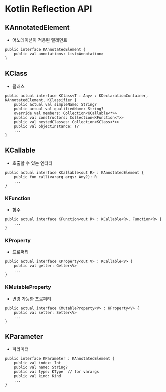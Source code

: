 # Kotlin Reflection API

## KAnnotatedElement
* 어노테이션이 적용된 엘레먼트
```
public interface KAnnotatedElement {
    public val annotations: List<Annotation>
}
```

## KClass
* 클래스
```
public actual interface KClass<T : Any> : KDeclarationContainer, KAnnotatedElement, KClassifier {
    public actual val simpleName: String?
    public actual val qualifiedName: String?
    override val members: Collection<KCallable<*>>
    public val constructors: Collection<KFunction<T>>
    public val nestedClasses: Collection<KClass<*>>
    public val objectInstance: T?
    ...
}
```

## KCallable
* 호출할 수 있는 엔티티
```
public actual interface KCallable<out R> : KAnnotatedElement {
    public fun call(vararg args: Any?): R
    ...
}
```

### KFunction
* 함수
```
public actual interface KFunction<out R> : KCallable<R>, Function<R> {
    ...
}
```

### KProperty
* 프로퍼티
```
public actual interface KProperty<out V> : KCallable<V> {
    public val getter: Getter<V>
    ...
}
```

### KMutableProperty
* 변경 가능한 프로퍼티
```
public actual interface KMutableProperty<V> : KProperty<V> {
    public val setter: Setter<V>
    ...
}
```


## KParameter
* 파라미터
```
public interface KParameter : KAnnotatedElement {
    public val index: Int
    public val name: String?
    public val type: KType  // for varargs
    public val kind: Kind
    ...
}
```
